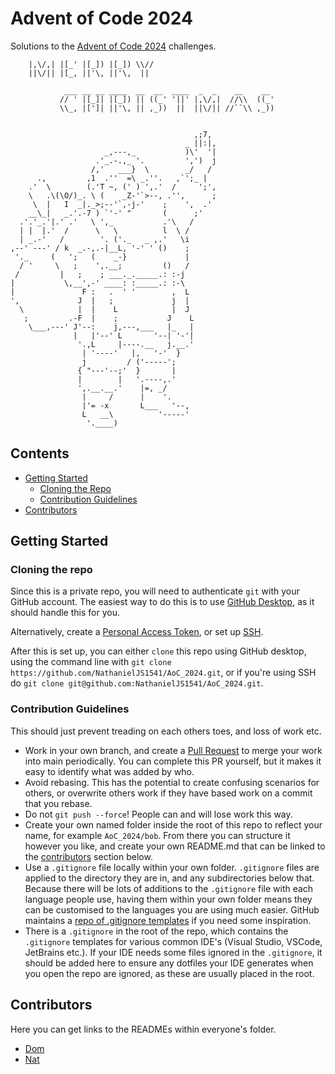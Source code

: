 # Advent of Code 2024
Solutions to the [Advent of Code 2024](https://adventofcode.com/2024) challenges.

```
    |,\/,| |[_' |[_]) |[_]) \\//
    ||\/|| |[_, ||'\, ||'\,  ||

            ___ __ __ ____  __  __  ____  _  _    __    __
           // ' |[_]| |[_]) || ((_' '||' |,\/,|  //\\  ((_'
           \\_, |[']| ||'\, || ,_))  ||  ||\/|| //``\\ ,_))
                                                               

                                         ,;7,
                                       _ ||:|,
                     _,---,_           )\'  '|
                   .'_.-.,_ '.         ',')  j
                  /,'   ___}  \        _/   /
      .,         ,1  .''  =\ _.''.   ,`';_ |
    .'  \        (.'T ~, (' ) ',.'  /     ';',
    \   .\(\O/)_. \ (    _Z-'`>--, .'',      ;
     \  |   I  _|._>;--'`,-j-'    ;    ',  .'
    __\_|   _.'.-7 ) `'-' "       (      ;'
  .'.'_.'|.' .'   \ ',_           .'\   /
  | |  |.'  /      \   \          l  \ /
  | _.-'   /        '. ('._   _ ,.'   \i
,--' ---' / k  _.-,.-|__L, '-' ' ()    ;
 '._     (   ';   (    _-}             |
  / '     \   ;    ',.__;         ()   /
 /         |   ;    ; ___._._____.: :-j
|           \,__',-' ____: :_____.: :-\
|               F :   .  ' '        ,  L
',             J  |   ;             j  |
  \            |  |    L            |  J
   ;         .-F  |    ;           J    L
    \___,---' J'--:    j,---,___   |_   |
              |   |'--' L       '--| '-'|
               '.,L     |----.__   j.__.'
                | '----'   |,   '-'  }
                j         / ('-----';
               { "---'--;'  }       |
               |        |   '.----,.'
               ',.__.__.'    |=, _/
                |     /      |    '.
                |'= -x       L___   '--,
                L   __\          '-----'
                 '.____)
```

## Contents
- [Getting Started](#getting-started)
  - [Cloning the Repo](#cloning-the-repo)
  - [Contribution Guidelines](#contribution-guidelines)
- [Contributors](#contributors)

## Getting Started
### Cloning the repo
Since this is a private repo, you will need to authenticate `git` with your GitHub account. The easiest way to do this is to use [GitHub Desktop](https://desktop.github.com/download/), as it should handle this for you.

Alternatively, create a [Personal Access Token](https://docs.github.com/en/authentication/keeping-your-account-and-data-secure/managing-your-personal-access-tokens), or set up [SSH](https://docs.github.com/en/authentication/connecting-to-github-with-ssh/about-ssh).

After this is set up, you can either `clone` this repo using GitHub desktop, using the command line with `git clone https://github.com/NathanielJS1541/AoC_2024.git`, or if you're using SSH do `git clone git@github.com:NathanielJS1541/AoC_2024.git`.

### Contribution Guidelines
This should just prevent treading on each others toes, and loss of work etc.

- Work in your own branch, and create a [Pull Request](https://docs.github.com/en/pull-requests/collaborating-with-pull-requests/proposing-changes-to-your-work-with-pull-requests/creating-a-pull-request) to merge your work into main periodically. You can complete this PR yourself, but it makes it easy to identify what was added by who.
- Avoid rebasing. This has the potential to create confusing scenarios for others, or overwrite others work if they have based work on a commit that you rebase.
- Do not `git push --force`! People can and will lose work this way.
- Create your own named folder inside the root of this repo to reflect your name, for example `AoC_2024/bob`. From there you can structure it however you like, and create your own README.md that can be linked to the [contributors](#contributors) section below.
- Use a `.gitignore` file locally within your own folder. `.gitignore` files are applied to the directory they are in, and any subdirectories below that. Because there will be lots of additions to the `.gitignore` file with each language people use, having them within your own folder means they can be customised to the languages you are using much easier. GitHub maintains a [repo of .gitignore templates](https://github.com/github/gitignore) if you need some inspiration.
- There is a `.gitignore` in the root of the repo, which contains the `.gitignore` templates for various common IDE's (Visual Studio, VSCode, JetBrains etc.). If your IDE needs some files ignored in the `.gitignore`, it should be added here to ensure any dotfiles your IDE generates when you open the repo are ignored, as these are usually placed in the root. 

## Contributors
Here you can get links to the READMEs within everyone's folder.
- [Dom](./dom/README.md)
- [Nat](./nat/README.md)
